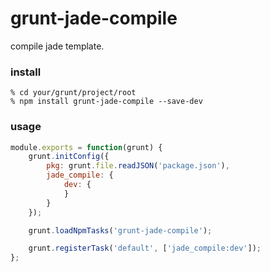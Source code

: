 grunt-jade-compile
====

compile jade template.

### install

```
% cd your/grunt/project/root
% npm install grunt-jade-compile --save-dev
```

### usage

```javascript:Gruntfile.js
module.exports = function(grunt) {
    grunt.initConfig({
        pkg: grunt.file.readJSON('package.json'),
        jade_compile: {
            dev: {
            }
        }
    });

    grunt.loadNpmTasks('grunt-jade-compile');

    grunt.registerTask('default', ['jade_compile:dev']);
};
```
